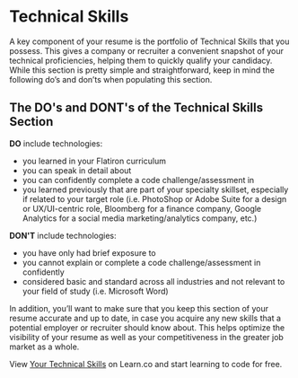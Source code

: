 # Technical Skills

A key component of your resume is the portfolio of Technical Skills that you possess. This gives a company or recruiter a convenient snapshot of your technical proficiencies, helping them to quickly qualify your candidacy.  While this section is pretty simple and straightforward, keep in mind the following do’s and don’ts when populating this section.

## The DO's and DONT's of the Technical Skills Section

**DO** include technologies:
- you learned in your Flatiron curriculum
- you can speak in detail about
- you can confidently complete a code challenge/assessment in
- you learned previously that are part of your specialty skillset, especially if related to your target role (i.e. PhotoShop or Adobe Suite for a design or UX/UI-centric role, Bloomberg for a finance company, Google Analytics for a social media marketing/analytics company, etc.)

**DON'T** include technologies:
- you have only had brief exposure to
- you cannot explain or complete a code challenge/assessment in confidently
- considered basic and standard across all industries and not relevant to your field of study (i.e. Microsoft Word)

In addition, you’ll want to make sure that you keep this section of your resume accurate and up to date, in case you acquire any new skills that a potential employer or recruiter should know about. This helps optimize the visibility of your resume as well as your competitiveness in the greater job market as a whole.

<p class='util--hide'>View <a href='https://learn.co/lessons/your-technical-skills'>Your Technical Skills</a> on Learn.co and start learning to code for free.</p>
